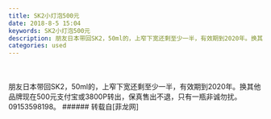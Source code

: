 ```yaml
---
title: SK2小灯泡500元
date: 2018-8-5 15:04
keywords: SK2小灯泡500元
description: 朋友日本带回SK2，50ml的，上窄下宽还剩至少一半，有效期到2020年。换其他品牌现在500元支付宝或3800P转出，保真售出不退，只有一瓶非诚勿扰。09153598198。
categories: used
---
```

<td class="t_f" id="postmessage_1597372">

<br/>
<br/>
朋友日本带回SK2，50ml的，上窄下宽还剩至少一半，有效期到2020年。换其他品牌现在500元支付宝或3800P转出，保真售出不退，只有一瓶非诚勿扰。09153598198。</td>
###### 转载自[菲龙网]